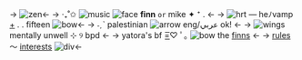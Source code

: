 -> ![zen](https://media.discordapp.net/attachments/903364339464044575/1075133981655314432/9B67CFC5-CE46-437F-81AD-BC4BACAAE14B.png)<-
-> ‧₊˚✩ ![music](https://media.discordapp.net/attachments/903364339464044575/1075136892321927268/CE972882-DE71-4B79-AA6E-7E06E0E0683E.gif) ![face](https://media.discordapp.net/attachments/903364339464044575/1074721675075125318/B6BB52E9-A272-4C45-BF23-D638D8386C4B.gif) **finn** `or` mike ✦ ⁺ . <-
-> ![hrt](https://media.discordapp.net/attachments/903364339464044575/1075209810322141184/784E9DCC-8E54-4D1B-A6D6-6DF4624C2E85.gif) — heﾉvamp [+](https://en.pronouns.page/@hakkai) . . fifteen  ![bow](https://media.discordapp.net/attachments/903364339464044575/1075207118237474906/BD5D73D5-A204-4BA4-B6FD-75BEAA34986E.gif)<-
-> ˗ˏˋ palestinian ![arrow](https://media.discordapp.net/attachments/903364339464044575/1075214012456914944/5AD72023-C111-4ACC-BA69-7CF7611BCC08.gif) eng/عربي ok! <-
-> ![wings](https://media.discordapp.net/attachments/903364339464044575/1074725299004129340/EB9DBFF7-5BBF-4E52-BE7E-FC72A35D087D.gif) mentally unwell ⊹ ୨ bpd <-
-> yatora's bf  =͟͟͞♡ ﾟ｡ ![bow](https://media.discordapp.net/attachments/903364339464044575/1075213479436369920/326B92FF-C5C8-4FD0-9A6B-EF9C379D73CB.png) the [fi](https://blue-period.fandom.com/wiki/Yakumo_Murai)[nns](https://bungostraydogs.fandom.com/wiki/Edgar_Allan_Poe) <-
-> [rules](http://rentry.co/finnsrules) 〜 [interests](http://rentry.co/finnterest)  ![div](https://media.discordapp.net/attachments/903364339464044575/1075202908615880724/693F95C9-8E9A-46E7-B9AC-E3CA661EF8E1.gif)<-